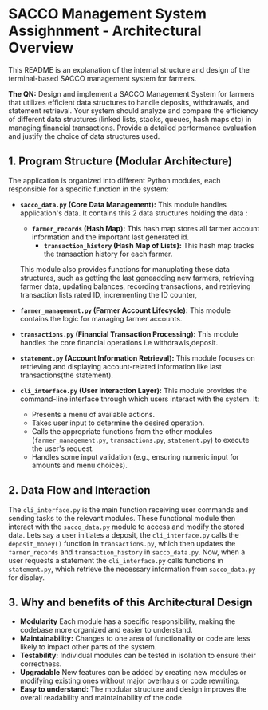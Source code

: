 # SACCO Management System  Assighnment - Architectural Overview

This README is an explanation of the internal structure and design of the terminal-based SACCO management system for farmers.

**The QN:** Design and implement a SACCO Management System for farmers that utilizes efficient data 
structures to handle deposits, withdrawals, and statement retrieval. Your system should analyze 
and compare the efficiency of different data structures (linked lists, stacks, queues, hash maps 
etc) in managing financial transactions. Provide a detailed performance evaluation and justify the 
choice of data structures used. 

## 1. Program Structure (Modular Architecture)

The application is organized into different Python modules, each responsible for a specific function in the system:

* **`sacco_data.py` (Core Data Management):** This module handles application's data. It contains this 2 data structures holding the data :
    * **`farmer_records` (Hash Map):** This hash map stores all farmer account information and the important last generated id. 
        * **`transaction_history` (Hash Map of Lists):** This hash map tracks the transaction history for each farmer. 

    This module also provides functions for manuplating  these data structures, such as getting the last geneadding new farmers, retrieving farmer data, updating balances, recording transactions, and retrieving transaction lists.rated ID, incrementing the ID counter, 

* **`farmer_management.py` (Farmer Account Lifecycle):** This module contains the logic for managing farmer accounts.

* **`transactions.py` (Financial Transaction Processing):** This module handles the core financial operations i.e withdrawls,deposit.

* **`statement.py` (Account Information Retrieval):** This module focuses on retrieving and displaying account-related information like last transactions(the statement).


* **`cli_interface.py` (User Interaction Layer):** This module provides the command-line interface through which users interact with the system. It:
    * Presents a menu of available actions.
    * Takes user input to determine the desired operation.
    * Calls the appropriate functions from the other modules (`farmer_management.py`, `transactions.py`, `statement.py`) to execute the user's request.
    * Handles some input validation (e.g., ensuring numeric input for amounts and menu choices).

## 2. Data Flow and Interaction

The `cli_interface.py` is the main function receiving user commands and sending tasks to the relevant  modules. These functional module then interact with the `sacco_data.py` module to access and modify the stored data. Lets say a user initiates a deposit, the `cli_interface.py` calls the `deposit_money()` function in `transactions.py`, which then updates the `farmer_records` and `transaction_history` in `sacco_data.py`. Now, when a user requests a statement the `cli_interface.py` calls functions in `statement.py`, which retrieve the necessary information from `sacco_data.py` for display.

## 3. Why and benefits of this Architectural Design

* **Modularity** Each module has a specific responsibility, making the codebase more organized and easier to understand.
* **Maintainability:** Changes to one area of functionality or code are less likely to impact other parts of the system.
* **Testability:** Individual modules can be tested in isolation to ensure their correctness.
* **Upgradable** New features can be added by creating new modules or modifying existing ones without major overhauls or code rewriting.
* **Easy to understand:** The modular structure and design improves the overall readability and maintainability of the code.

